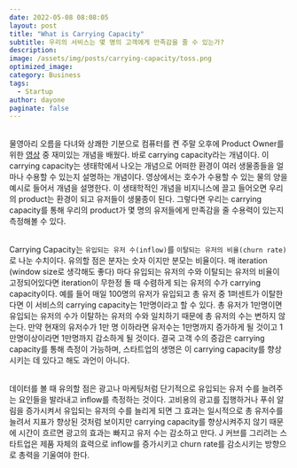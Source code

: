 ```yaml
---
date: 2022-05-08 08:08:05
layout: post
title: "What is Carrying Capacity"
subtitle: 우리의 서비스는 몇 명의 고객에게 만족감을 줄 수 있는가?
description:
image: /assets/img/posts/carrying-capacity/toss.png
optimized_image:
category: Business
tags:
  - Startup
author: dayone
paginate: false
---
```


<br/>물영아리 오름을 다녀와 상쾌한 기분으로 컴퓨터를 켠 주말 오후에 Product Owner를 위한 [영상](https://www.youtube.com/watch?v=tcrr2QiXt9M) 중 재미있는 개념을 배웠다. 바로 carrying capacity라는 개념이다. 이 carrying capacity는 생태학에서 나오는 개념으로 어떠한 환경이 여러 생물종들을 얼마나 수용할 수 있는지 설명하는 개념이다. 영상에서는 호수가 수용할 수 있는 물의 양을 예시로 들어서 개념을 설명한다. 이 생태학적인 개념을 비지니스에 끌고 들어오면 우리의 product는 환경이 되고 유저들이 생물종이 된다. 그렇다면 우리는 carrying capacity를 통해 우리의 product가 몇 명의 유저들에게 만족감을 줄 수용력이 있는지 측정해볼 수 있다.

<br/>Carrying Capacity는 `유입되는 유저 수(inflow)`를 `이탈되는 유저의 비율(churn rate)`로 나눈 수치이다. 유의할 점은 분자는 숫자 이지만 분모는 비율이다. 매 iteration (window size로 생각해도 좋다) 마다 유입되는 유저의 수와 이탈되는 유저의 비율이 고정되어있다면 iteration이 무한정 돌 때 수렴하게 되는 유저의 수가 carrying capacity이다. 예를 들어 매일 100명의 유저가 유입되고 총 유저 중 1퍼센트가 이탈한다면 이 서비스의 carrying capacity는 1만명이라고 할 수 있다. 총 유저가 1만명이면 유입되는 유저의 수가 이탈하는 유저의 수와 일치하기 때문에 총 유저의 수는 변하지 않는다. 만약 현재의 유저수가 1만 명 이하라면 유저수는 1만명까지 증가하게 될 것이고 1만명이상이라면 1만명까지 감소하게 될 것이다. 결국 고객 수의 증감은 carrying capacity를 통해 측정이 가능하며, 스타트업의 생명은 이 carrying capacity를 향상시키는 데 있다고 해도 과언이 아니다.

<br/>데이터를 볼 때 유의할 점은 광고나 마케팅처럼 단기적으로 유입되는 유저 수를 늘려주는 요인들을 발라내고 inflow를 측정하는 것이다. 고비용의 광고를 집행하거나 푸쉬 알림을 증가시켜서 유입되는 유저의 수를 늘리게 되면 그 효과는 일시적으로 총 유저수를 늘려서 지표가 향상된 것처럼 보이지만 carrying capacity를 향상시켜주지 않기 때문에 시간이 흐르면 광고의 효과는 빠지고 유저 수는 감소하고 만다. J 커브를 그리려는 스타트업은 제품 자체의 효력으로 inflow를 증가시키고 churn rate를 감소시키는 방향으로 총력을 기울여야 한다.

<br/>